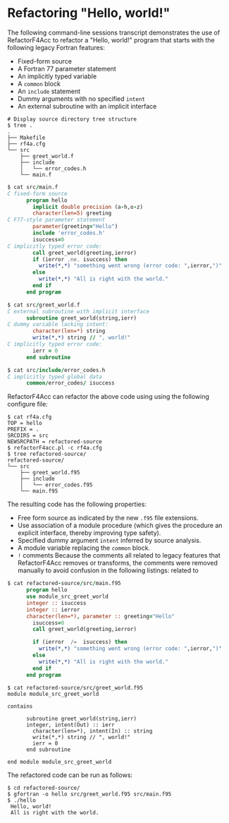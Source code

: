#  Refactoring "Hello, world!"
The following command-line sessions transcript demonstrates the use of RefactorF4Acc to 
refactor a "Hello, world!" program that starts with the following legacy Fortran features:
* Fixed-form source
* A Fortran 77 parameter statement
* An implicitly typed variable
* A `common` block
* An `include` statement
* Dummy arguments with no specified `intent`
* An external subroutine with an implicit interface
```
# Display source directory tree structure
$ tree .
.
├── Makefile
├── rf4a.cfg
└── src
    ├── greet_world.f
    ├── include
    │   └── error_codes.h
    └── main.f
```
```fortran
$ cat src/main.f 
C fixed-form source
      program hello
        implicit double precision (a-h,o-z)
        character(len=5) greeting
C F77-style parameter statement
        parameter(greeting="Hello")
        include 'error_codes.h'
        isuccess=0
C implicitly typed error code:
        call greet_world(greeting,ierror)
        if (ierror .ne. isuccess) then
          write(*,*) "something went wrong (error code: ",ierror,")"
        else
          write(*,*) "All is right with the world."
        end if
      end program
```
```fortran
$ cat src/greet_world.f 
C external subroutine with implicit interface
      subroutine greet_world(string,ierr)
C dummy variable lacking intent:
        character(len=*) string
        write(*,*) string // ", world!"
C implicitly typed error code:
        ierr = 0
      end subroutine
```
```fortran
$ cat src/include/error_codes.h 
C implicitly typed global data
      common/error_codes/ isuccess
```
RefactorF4Acc can refactor the above code using using the following configure file:
```
$ cat rf4a.cfg 
TOP = hello
PREFIX = .
SRCDIRS = src
NEWSRCPATH = refactored-source
$ refactorF4acc.pl -c rf4a.cfg 
$ tree refactored-source/
refactored-source/
└── src
    ├── greet_world.f95
    ├── include
    │   └── error_codes.f95
    └── main.f95

```
The resulting code has the following properties:
* Free form source as indicated by the new `.f95` file extensions.
* Use association of a module procedure (which gives the procedure an explicit interface, thereby improving type safety).
* Specified dummy argument `intent` inferred by source analysis.
* A module variable replacing the `common` block.
* `!` comments
Because the comments all related to legacy features that RefactorF4Acc removes or transforms,  the comments 
were removed manually to avoid confusion in the following listings:
related to 
```fortran
$ cat refactored-source/src/main.f95 
      program hello
      use module_src_greet_world
      integer :: isuccess
      integer :: ierror
      character(len=*), parameter :: greeting="Hello"
        isuccess=0
        call greet_world(greeting,ierror)

        if (ierror  /=  isuccess) then
          write(*,*) "something went wrong (error code: ",ierror,")"
        else
          write(*,*) "All is right with the world."
        end if
      end program
```
```
$ cat refactored-source/src/greet_world.f95 
module module_src_greet_world

contains

      subroutine greet_world(string,ierr)
      integer, intent(Out) :: ierr
        character(len=*), intent(In) :: string
        write(*,*) string // ", world!"
        ierr = 0
      end subroutine

end module module_src_greet_world
```
The refactored code can be run as follows:

```
$ cd refactored-source/
$ gfortran -o hello src/greet_world.f95 src/main.f95 
$ ./hello 
 Hello, world!
 All is right with the world.
```
